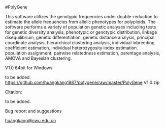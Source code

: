 #PolyGene

This software utilizes the genotypic frequencies under double-reduction to estimate the allele frequencies from allelic phenotypes for polyploids. The software performs a variety of population genetic analyses including tests for genetic diversity analysis, phenotypic or genotypic distribution, linkage disequilibrium, genetic differentiation, genetic distance analysis, principal coordinate analysis, hierarchical clustering analysis, individual inbreeding coefficient estimation, individual heterozygosity index estimation, population assignment, pairwise relatedness estimation, parentage analysis, AMOVA and Bayesian clustering. 

V1.0 64bit for Windows 

to be added.
https://github.com/huangkang1987/polygene/raw/master/PolyGene V1.0.zip

Citation:

to be added.

Bug report and suggestions

huangkang@nwu.edu.cn
